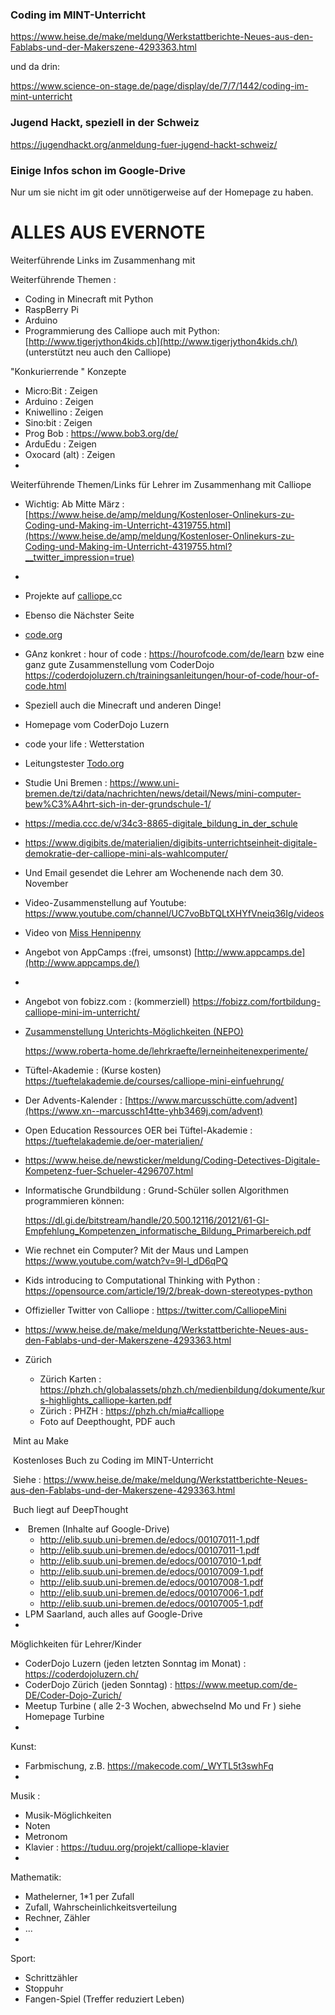 

### Coding im MINT-Unterricht
https://www.heise.de/make/meldung/Werkstattberichte-Neues-aus-den-Fablabs-und-der-Makerszene-4293363.html

und da drin:

https://www.science-on-stage.de/page/display/de/7/7/1442/coding-im-mint-unterricht


### Jugend Hackt, speziell in der Schweiz

https://jugendhackt.org/anmeldung-fuer-jugend-hackt-schweiz/

### Einige Infos schon im Google-Drive

Nur um sie nicht im git oder unnötigerweise auf der Homepage zu haben.



# ALLES AUS EVERNOTE



Weiterführende Links im Zusammenhang mit 



Weiterführende Themen :

- Coding in Minecraft mit Python
- RaspBerry Pi
- Arduino
- Programmierung des Calliope auch mit Python:  [http://www.tigerjython4kids.ch](http://www.tigerjython4kids.ch/) (unterstützt neu auch den Calliope)



"Konkurierrende " Konzepte

- Micro:Bit : Zeigen
- Arduino : Zeigen
- Kniwellino : Zeigen
- Sino:bit :  Zeigen
- Prog Bob : <https://www.bob3.org/de/>
- ArduEdu : Zeigen
- Oxocard (alt) : Zeigen
- 



Weiterführende Themen/Links für Lehrer im Zusammenhang mit Calliope





- Wichtig: Ab Mitte März  : [https://www.heise.de/amp/meldung/Kostenloser-Onlinekurs-zu-Coding-und-Making-im-Unterricht-4319755.html](https://www.heise.de/amp/meldung/Kostenloser-Onlinekurs-zu-Coding-und-Making-im-Unterricht-4319755.html?__twitter_impression=true)

- 

- Projekte auf [calliope.](http://calliope.org/)cc

- Ebenso die Nächster Seite

- [code.org ](http://code.org/)

- GAnz konkret : hour of code : <https://hourofcode.com/de/learn> bzw eine ganz gute Zusammenstellung vom CoderDojo <https://coderdojoluzern.ch/trainingsanleitungen/hour-of-code/hour-of-code.html>

- Speziell auch die Minecraft und anderen Dinge!

- Homepage vom CoderDojo Luzern

- code your life : Wetterstation

- Leitungstester [Todo.org](http://todo.org/)

- Studie Uni Bremen : <https://www.uni-bremen.de/tzi/data/nachrichten/news/detail/News/mini-computer-bew%C3%A4hrt-sich-in-der-grundschule-1/>

- <https://media.ccc.de/v/34c3-8865-digitale_bildung_in_der_schule>

- <https://www.digibits.de/materialien/digibits-unterrichtseinheit-digitale-demokratie-der-calliope-mini-als-wahlcomputer/>

- Und Email gesendet die Lehrer am Wochenende nach dem 30. November

- Video-Zusammenstellung auf Youtube: https://www.youtube.com/channel/UC7voBbTQLtXHYfVneiq36Ig/videos

- Video von [Miss Hennipenny](https://www.youtube.com/channel/UCqA6HPlNNGNMJK9GXzp5WoA)

- Angebot von AppCamps :(frei, umsonst) [http://www.appcamps.de](http://www.appcamps.de/)

- 

- Angebot von fobizz.com : (kommerziell) <https://fobizz.com/fortbildung-calliope-mini-im-unterricht/>

- [Zusammenstellung Unterichts-Möglichkeiten (NEPO)  ](https://www.roberta-home.de/lehrkraefte/lerneinheitenexperimente/)

  <https://www.roberta-home.de/lehrkraefte/lerneinheitenexperimente/>

- Tüftel-Akademie : (Kurse kosten) <https://tueftelakademie.de/courses/calliope-mini-einfuehrung/>

- Der Advents-Kalender : [https://www.marcusschütte.com/advent](https://www.xn--marcussch14tte-yhb3469j.com/advent)

- Open Education Ressources OER bei Tüftel-Akademie : <https://tueftelakademie.de/oer-materialien/>

- <https://www.heise.de/newsticker/meldung/Coding-Detectives-Digitale-Kompetenz-fuer-Schueler-4296707.html>

- Informatische Grundbildung : Grund-Schüler sollen Algorithmen programmieren können:

  <https://dl.gi.de/bitstream/handle/20.500.12116/20121/61-GI-Empfehlung_Kompetenzen_informatische_Bildung_Primarbereich.pdf>

- Wie rechnet ein Computer? Mit der Maus und Lampen  <https://www.youtube.com/watch?v=9l-l_dD6qPQ>

- Kids introducing to Computational Thinking with Python : <https://opensource.com/article/19/2/break-down-stereotypes-python>

- Offizieller Twitter von Calliope : <https://twitter.com/CalliopeMini>

- https://www.heise.de/make/meldung/Werkstattberichte-Neues-aus-den-Fablabs-und-der-Makerszene-4293363.html

- Zürich

  - Zürich Karten : <https://phzh.ch/globalassets/phzh.ch/medienbildung/dokumente/kurs-highlights_calliope-karten.pdf>
  - Zürich : PHZH : <https://phzh.ch/mia#calliope>
  - Foto auf Deepthought, PDF auch 

​          Mint au Make

​                  Kostenloses Buch zu Coding im MINT-Unterricht

​                   Siehe : <https://www.heise.de/make/meldung/Werkstattberichte-Neues-aus-den-Fablabs-und-der-Makerszene-4293363.html>

​                   Buch liegt auf   DeepThought

- ​       Bremen (Inhalte auf Google-Drive)
  - <http://elib.suub.uni-bremen.de/edocs/00107011-1.pdf>
  - <http://elib.suub.uni-bremen.de/edocs/00107011-1.pdf>
  - <http://elib.suub.uni-bremen.de/edocs/00107010-1.pdf>
  - <http://elib.suub.uni-bremen.de/edocs/00107009-1.pdf>
  - <http://elib.suub.uni-bremen.de/edocs/00107008-1.pdf>
  - <http://elib.suub.uni-bremen.de/edocs/00107006-1.pdf>
  - <http://elib.suub.uni-bremen.de/edocs/00107005-1.pdf>              
- LPM Saarland, auch alles auf Google-Drive
- 



Möglichkeiten für Lehrer/Kinder 

- CoderDojo Luzern (jeden letzten Sonntag im Monat) : <https://coderdojoluzern.ch/>
- CoderDojo Zürich (jeden Sonntag) : <https://www.meetup.com/de-DE/Coder-Dojo-Zurich/>
- Meetup Turbine ( alle 2-3 Wochen, abwechselnd Mo und Fr ) siehe Homepage Turbine
- 





Kunst: 

- Farbmischung, z.B. <https://makecode.com/_WYTL5t3swhFq>
- 

Musik :

- Musik-Möglichkeiten
- Noten
- Metronom
- Klavier : <https://tuduu.org/projekt/calliope-klavier>
- 

Mathematik:

- Mathelerner, 1*1 per Zufall
- Zufall, Wahrscheinlichkeitsverteilung
- Rechner, Zähler
- ...
- 

Sport:

- Schrittzähler
- Stoppuhr
- Fangen-Spiel (Treffer reduziert Leben)